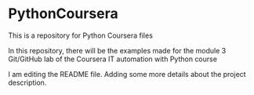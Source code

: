 # PythonCoursera
This is a repository for Python Coursera files

In this repository, there will be the examples made for the module 3 Git/GitHub lab of the Coursera IT automation with Python course

I am editing the README file. Adding some more details about the project description.
